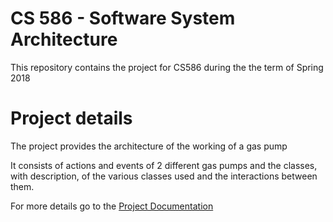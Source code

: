 # CS 586 - Software System Architecture

This repository contains the project for CS586 during the the term of Spring 2018

# Project details

The project provides the architecture of the working of a gas pump

It consists of actions and events of 2 different gas pumps and the classes, with description, of the various classes used and the interactions between them.

For more details go to the [Project Documentation](project/project%20documentation.pdf)
